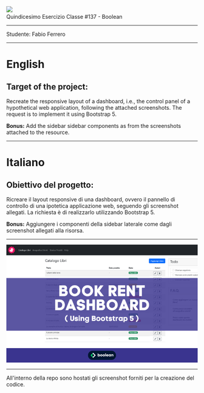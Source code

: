 <img src="https://lwfiles.mycourse.app/6368e5089f20781a7e4f1805-public/2c162927114072f9ebbf04043a593fb9.png" width="200">
<br>
Quindicesimo Esercizio Classe #137 - Boolean

---

Studente: Fabio Ferrero

---
# English

## Target of the project:
Recreate the responsive layout of a dashboard, i.e., the control panel of a hypothetical web application, following the attached screenshots.
The request is to implement it using Bootstrap 5.

<strong>Bonus:</strong>
Add the sidebar sidebar components as from the screenshots attached to the resource.

---
# Italiano

## Obiettivo del progetto:
Ricreare il layout responsive di una dashboard, ovvero il pannello di controllo di una ipotetica applicazione web, seguendo gli screenshot allegati.
La richiesta è di realizzarlo utilizzando Bootstrap 5.

<strong>Bonus:</strong>
Aggiungere i componenti della sidebar laterale come dagli screenshot allegati alla risorsa.

---

<img src="./Readme-Cover-Img.png">

---
All'interno della repo sono hostati gli screenshot forniti per la creazione del codice.